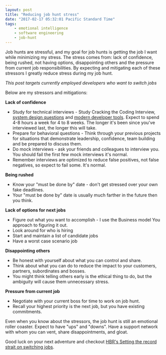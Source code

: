 ```yaml
---
layout: post
title: "Reducing job hunt stress"
date: "2017-02-17 05:32:01 Pacific Standard Time"
tags:
    - emotional intelligence
    - software engineering
    - job-hunt
---
```


Job hunts are stressful, and my goal for job hunts is getting the job I want while minimizing my stress.  The stress comes from: lack of confidence, being rushed, not having options, disappointing others and the pressure from current job responsibilities. By expecting and mitigating each of these stressors I greatly reduce stress during my job hunt.

*This post targets currently employed developers who want to switch jobs*

Below are my stressors and mitigations:

**Lack of confidence**

- Study for technical interviews - Study Cracking the Coding Interview, [system design questions](https://github.com/donnemartin/system-design-primer) and [modern developer tools](https://github.com/kamranahmedse/developer-roadmap). Expect to spend 4-8 hours a week for 4 to 8 weeks.  The longer it's been since you've interviewed last, the longer this will take.
- Prepare for behavioral questions - Think through your previous projects for situations that demonstrate leadership, confidence, team building and be prepared to discuss them.
- Do mock interviews - ask your friends and colleagues to interview you.  You should fail the first few mock interviews it's normal.
- Remember interviews are optimized to reduce false positives, not false negatives, so expect to fail some. It's normal.

**Being rushed**

- Know your "must be done by" date -  don't get stressed over your own fake deadlines.
- Your "must be done by" date is usually much farther in the future then you think.

**Lack of options for next jobs**

- Figure out what you want to accomplish - I use the Business model You approach to figuring it out.
- Look around for who is hiring
- Start and maintain a list of candidate jobs
- Have a worst case scenario job

**Disappointing others**

- Be honest with yourself about what you can control and share.
- Think about what you can do to reduce the impact to your customers, partners, subordinates and bosses.
- You might think telling others early is the ethical thing to do, but the ambiguity will cause them unnecessary stress.

**Pressure from current job**

- Negotiate with your current boss for time to work on job hunt.
- Recall your highest priority is the next job, but you have existing commitments.

Even when you know about the stressors, the job hunt is still an emotional roller coaster. Expect to have "ups" and "downs". Have a support network with whom you can vent, share disappointments, and gloat.

Good luck on your next adventure and checkout [HBR's Setting the record strait on switching jobs](https://hbr.org/2015/07/setting-the-record-straight-on-switching-jobs).



